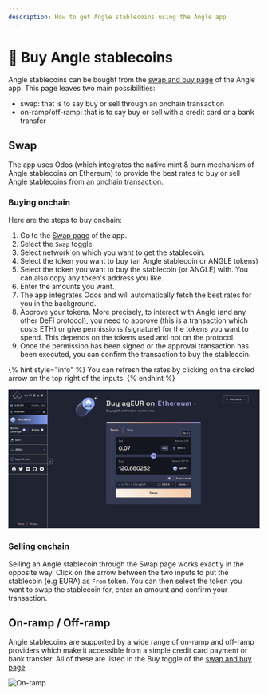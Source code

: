 ```yaml
---
description: How to get Angle stablecoins using the Angle app
---
```


# 💱 Buy Angle stablecoins

Angle stablecoins can be bought from the [swap and buy page](https://app.angle.money/swap) of the Angle app. This page leaves two main possibilities:

- swap: that is to say buy or sell through an onchain transaction
- on-ramp/off-ramp: that is to say buy or sell with a credit card or a bank transfer

## Swap

The app uses Odos (which integrates the native mint & burn mechanism of Angle stablecoins on Ethereum) to provide the best rates to buy or sell Angle stablecoins from an onchain transaction.

### Buying onchain

Here are the steps to buy onchain:

1. Go to the [Swap page](https://app.angle.money/swap) of the app.
2. Select the `Swap` toggle
3. Select network on which you want to get the stablecoin.
4. Select the token you want to buy (an Angle stablecoin or ANGLE tokens)
5. Select the token you want to buy the stablecoin (or ANGLE) with. You can also copy any token's address you like.
6. Enter the amounts you want.
7. The app integrates Odos and will automatically fetch the best rates for you in the background.
8. Approve your tokens. More precisely, to interact with Angle (and any other DeFi protocol), you need to approve (this is a transaction which costs ETH) or give permissions (signature) for the tokens you want to spend. This depends on the tokens used and not on the protocol.
9. Once the permission has been signed or the approval transaction has been executed, you can confirm the transaction to buy the stablecoin.

{% hint style="info" %}
You can refresh the rates by clicking on the circled arrow on the top right of the inputs.
{% endhint %}

![Minting EURA](/.gitbook/assets/new-app-buy.png)

### Selling onchain

Selling an Angle stablecoin through the Swap page works exactly in the opposite way. Click on the arrow between the two inputs to put the stablecoin (e.g EURA) as `From` token. You can then select the token you want to swap the stablecoin for, enter an amount and confirm your transaction.

## On-ramp / Off-ramp

Angle stablecoins are supported by a wide range of on-ramp and off-ramp providers which make it accessible from a simple credit card payment or bank transfer. All of these are listed in the Buy toggle of the [swap and buy page](https://app.angle.money/swap).

![On-ramp](../../../.gitbook/assets/new-app-ramp.png)
